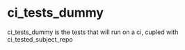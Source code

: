 # ci_tests_dummy
ci_tests_dummy is the tests that will run on a ci, cupled with ci_tested_subject_repo
